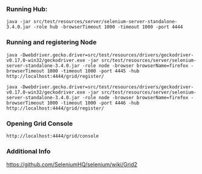 ### Running Hub:
```
java -jar src/test/resources/server/selenium-server-standalone-3.4.0.jar -role hub -browserTimeout 1000 -timeout 1000 -port 4444
```

### Running and registering Node
```
java -Dwebdriver.gecko.driver=src/test/resources/drivers/geckodriver-v0.17.0-win32/geckodriver.exe -jar src/test/resources/server/selenium-server-standalone-3.4.0.jar -role node -browser browserName=firefox -browserTimeout 1000 -timeout 1000 -port 4445 -hub http://localhost:4444/grid/register/
```

```
java -Dwebdriver.gecko.driver=src/test/resources/drivers/geckodriver-v0.17.0-win32/geckodriver.exe -jar src/test/resources/server/selenium-server-standalone-3.4.0.jar -role node -browser browserName=firefox -browserTimeout 1000 -timeout 1000 -port 4446 -hub http://localhost:4444/grid/register/
```

### Opening Grid Console
````
http://localhost:4444/grid/console
````

### Additional Info
https://github.com/SeleniumHQ/selenium/wiki/Grid2
